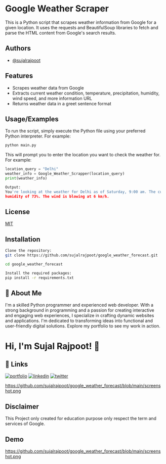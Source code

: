 
# Google Weather Scraper

This is a Python script that scrapes weather information from Google for a given location. It uses the requests and BeautifulSoup libraries to fetch and parse the HTML content from Google's search results.
## Authors

- [@sujalrajpoot](https://github.com/sujalrajpoot)


## Features

- Scrapes weather data from Google
- Extracts current weather condition, temperature, precipitation, humidity, wind speed, and more information URL
- Returns weather data in a greet sentence format

## Usage/Examples
To run the script, simply execute the Python file using your preferred Python interpreter. For example:

```python
python main.py
```

This will prompt you to enter the location you want to check the weather for. For example:

```python
location_query = "Delhi"
weather_info = Google_Weather_Scrapper(location_query)
print(weather_info)

Output:
You're looking at the weather for Delhi as of Saturday, 9:00 am. The current temperature is 31 Degrees Celsius, or 87 Degrees Fahrenheit. The weather is Haze. The precipitation level is 12%, with a 
humidity of 73%. The wind is blowing at 6 km/h.
```


## License

[MIT](https://choosealicense.com/licenses/mit/)


## Installation


```bash
Clone the repository:
git clone https://github.com/sujalrajpoot/google_weather_forecast.git

cd google_weather_forecast

Install the required packages: 
pip install -r requirements.txt
```
    
## 🚀 About Me
I'm a skilled Python programmer and experienced web developer. With a strong background in programming and a passion for creating interactive and engaging web experiences, I specialize in crafting dynamic websites and applications. I'm dedicated to transforming ideas into functional and user-friendly digital solutions. Explore my portfolio to see my work in action.
# Hi, I'm Sujal Rajpoot! 👋


## 🔗 Links
[![portfolio](https://img.shields.io/badge/my_portfolio-000?style=for-the-badge&logo=ko-fi&logoColor=white)](https://sujalrajpoot.netlify.app/)
[![linkedin](https://img.shields.io/badge/linkedin-0A66C2?style=for-the-badge&logo=linkedin&logoColor=white)](https://www.linkedin.com/in/sujal-rajpoot-469888305/)
[![twitter](https://img.shields.io/badge/twitter-1DA1F2?style=for-the-badge&logo=twitter&logoColor=white)](https://twitter.com/sujalrajpoot70)

https://github.com/sujalrajpoot/google_weather_forecast/blob/main/screenshot.png
## Disclaimer
This Project only created for education purpose only respect the term and services of Google.
## Demo

https://github.com/sujalrajpoot/google_weather_forecast/blob/main/screenshot.png
